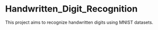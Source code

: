 # Handwritten_Digit_Recognition
This project aims to recognize handwritten digits using MNIST datasets.
